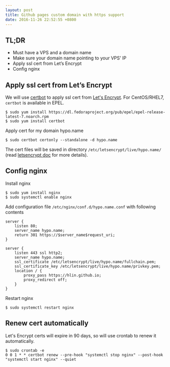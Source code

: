 ```yaml
---
layout: post
title: Github pages custom domain with https support
date: 2016-11-26 22:52:55 +0800
---
```


TL;DR
-----

- Must have a VPS and a domain name
- Make sure your domain name pointing to your VPS' IP
- Apply ssl cert from Let’s Encrypt
- Config nginx

Apply ssl cert from Let’s Encrypt
---------------------------------

We will use [certbot][] to apply ssl cert from [Let's Encrypt][].
For CentOS/RHEL7, `certbot` is available in EPEL.

```shell
$ sudo yum install https://dl.fedoraproject.org/pub/epel/epel-release-latest-7.noarch.rpm
$ sudo yum install certbot
```

Apply cert for my domain hypo.name

```shell
$ sudo certbot certonly --standalone -d hypo.name
```

The cert files will be saved in directory `/etc/letsencrypt/live/hypo.name/` (read [letsencrypt doc][] for more details).

Config nginx
------------

Install nginx

```shell
$ sudo yum install nginx
$ sudo systemctl enable nginx
```

Add configuration file `/etc/nginx/conf.d/hypo.name.conf` with following contents

```
server {
    listen 80;
    server_name hypo.name;
    return 301 https://$server_name$request_uri;
}

server {
    listen 443 ssl http2;
    server_name hypo.name;
    ssl_certificate /etc/letsencrypt/live/hypo.name/fullchain.pem;
    ssl_certificate_key /etc/letsencrypt/live/hypo.name/privkey.pem;
    location / {
        proxy_pass https://hlin.github.io;
        proxy_redirect off;
    }
}
```

Restart nginx

```shell
$ sudo systemctl restart nginx
```

Renew cert automatically
------------------------

Let's Encrypt certs will expire in 90 days, so will use crontab to renew it automatically.

```shell
$ sudo crontab -e
0 0 1 * * certbot renew --pre-hook "systemctl stop nginx" --post-hook "systemctl start nginx" --quiet
```

[certbot]: https://certbot.eff.org/
[Let's encrypt]: https://letsencrypt.org/
[letsencrypt doc]: http://letsencrypt.readthedocs.io/en/latest/using.html#where-are-my-certificates
